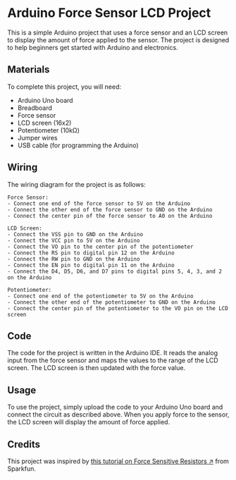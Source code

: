 # Arduino Force Sensor LCD Project

This is a simple Arduino project that uses a force sensor and an LCD screen to display the amount of force applied to the sensor. The project is designed to help beginners get started with Arduino and electronics.

## Materials

To complete this project, you will need:

- Arduino Uno board
- Breadboard
- Force sensor
- LCD screen (16x2)
- Potentiometer (10kΩ)
- Jumper wires
- USB cable (for programming the Arduino)

## Wiring

The wiring diagram for the project is as follows:

```
Force Sensor:
- Connect one end of the force sensor to 5V on the Arduino
- Connect the other end of the force sensor to GND on the Arduino
- Connect the center pin of the force sensor to A0 on the Arduino

LCD Screen:
- Connect the VSS pin to GND on the Arduino
- Connect the VCC pin to 5V on the Arduino
- Connect the VO pin to the center pin of the potentiometer
- Connect the RS pin to digital pin 12 on the Arduino
- Connect the RW pin to GND on the Arduino
- Connect the EN pin to digital pin 11 on the Arduino
- Connect the D4, D5, D6, and D7 pins to digital pins 5, 4, 3, and 2 on the Arduino

Potentiometer:
- Connect one end of the potentiometer to 5V on the Arduino
- Connect the other end of the potentiometer to GND on the Arduino
- Connect the center pin of the potentiometer to the VO pin on the LCD screen
```

## Code

The code for the project is written in the Arduino IDE. It reads the analog input from the force sensor and maps the values to the range of the LCD screen. The LCD screen is then updated with the force value.

## Usage

To use the project, simply upload the code to your Arduino Uno board and connect the circuit as described above. When you apply force to the sensor, the LCD screen will display the amount of force applied.

## Credits

This project was inspired by [this tutorial on Force Sensitive Resistors ↗](https://learn.sparkfun.com/tutorials/force-sensitive-resistor-hookup-guide) from Sparkfun.

